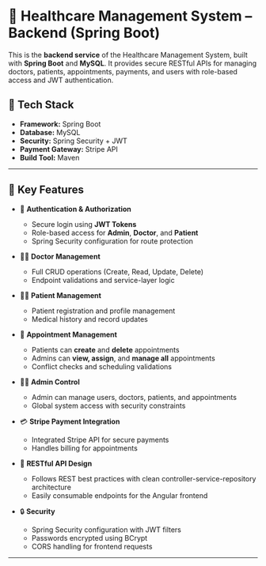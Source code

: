 # 🏥 Healthcare Management System – Backend (Spring Boot)

This is the **backend service** of the Healthcare Management System, built with **Spring Boot** and **MySQL**. It provides secure RESTful APIs for managing doctors, patients, appointments, payments, and users with role-based access and JWT authentication.

## 🚀 Tech Stack

- **Framework:** Spring Boot
- **Database:** MySQL
- **Security:** Spring Security + JWT
- **Payment Gateway:** Stripe API
- **Build Tool:** Maven

---

## 🌟 Key Features

- 🔐 **Authentication & Authorization**
  - Secure login using **JWT Tokens**
  - Role-based access for **Admin**, **Doctor**, and **Patient**
  - Spring Security configuration for route protection

- 🧑‍⚕️ **Doctor Management**
  - Full CRUD operations (Create, Read, Update, Delete)
  - Endpoint validations and service-layer logic

- 🧍‍♂️ **Patient Management**
  - Patient registration and profile management
  - Medical history and record updates

- 📅 **Appointment Management**
  - Patients can **create** and **delete** appointments
  - Admins can **view, assign**, and **manage all** appointments
  - Conflict checks and scheduling validations

- 👨‍💼 **Admin Control**
  - Admin can manage users, doctors, patients, and appointments
  - Global system access with security constraints

- 💳 **Stripe Payment Integration**
  - Integrated Stripe API for secure payments
  - Handles billing for appointments

- 📄 **RESTful API Design**
  - Follows REST best practices with clean controller-service-repository architecture
  - Easily consumable endpoints for the Angular frontend

- 🔒 **Security**
  - Spring Security configuration with JWT filters
  - Passwords encrypted using BCrypt
  - CORS handling for frontend requests

---

